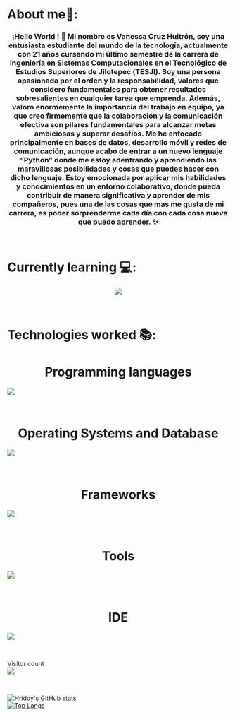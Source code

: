 # About me🙋:

<h3 align="center">¡Hello World ! 👋 Mi nombre es Vanessa Cruz Huitrón, soy una entusiasta estudiante del mundo de la tecnología, actualmente con 21 años cursando mi último semestre de la carrera de Ingeniería en Sistemas Computacionales en el Tecnológico de Estudios Superiores de Jilotepec (TESJI).
Soy una persona apasionada por el orden y la responsabilidad, valores que considero fundamentales para obtener resultados sobresalientes en cualquier tarea que emprenda.
Además, valoro enormemente la importancia del trabajo en equipo, ya que creo firmemente que la colaboración y la comunicación efectiva son pilares fundamentales para alcanzar metas ambiciosas y superar desafíos. 
Me he enfocado principalmente en bases de datos, desarrollo móvil y redes de comunicación, aunque acabo de entrar a un nuevo lenguaje “Python” donde me estoy adentrando y aprendiendo las maravillosas posibilidades y cosas que puedes hacer con dicho lenguaje.
Estoy emocionada por aplicar mis habilidades y conocimientos en un entorno colaborativo, donde pueda contribuir de manera significativa y aprender de mis compañeros, pues una de las cosas que mas me gusta de mi carrera, es poder sorprenderme cada día con cada cosa nueva que puedo aprender. 
  ✨ </h3> 

<br>

# Currently learning 💻: 	
<p align="center">
  <a href="https://skillicons.dev">
    <img src="https://skillicons.dev/icons?i=azure,js,py&perline=14" />
  </a>
</p>

<br>

# Technologies worked 📚: 
<p align="center">
<h1 align="center">Programming languages</h1> 
  <a href="https://skillicons.dev">
    <img src="https://skillicons.dev/icons?i=java,js,cs,cpp,kotlin,php,py,octave&perline=14" />
  </a>
</p>

<br>

<p align="center">
<h1 align="center">Operating Systems and Database</h1> 
  <a href="https://skillicons.dev">
    <img src="https://skillicons.dev/icons?i=windows,ubuntu,mysql,mongodb&perline=14" />
  </a>
</p>

<br>

<p align="center">
<h1 align="center">Frameworks</h1> 
  <a href="https://skillicons.dev">
    <img src="https://skillicons.dev/icons?i=bootstrap,express,angular&perline=14" />
  </a>
</p>

<br>

<p align="center">
<h1 align="center">Tools</h1> 
  <a href="https://skillicons.dev">
    <img src="https://skillicons.dev/icons?i=aws,firebase,github,flask,postman,html&perline=14" />
  </a>
</p>

<br>

<p align="center">
<h1 align="center">IDE</h1> 
  <a href="https://skillicons.dev">
    <img src="https://skillicons.dev/icons?i=androidstudio,arduino,eclipse,vscode,visualstudio,anaconda&perline=14" />
  </a>
</p>

<br>

<p> 
  <div align="start">Visitor count</div>
  <div align="start">
    <img src="https://profile-counter.glitch.me/vane08/count.svg"/>
  </div> 
</p>

<br>

![Hridoy's GitHub stats](https://github-readme-stats.vercel.app/api?username=vane08&show_icons=true&count_private=true&theme=great-gatsby) </br>
[![Top Langs](https://github-readme-stats.vercel.app/api/top-langs/?username=vane08&theme=great-gatsby&layout=compact)](https://github.com/HridoyHazard)
